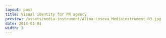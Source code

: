 ```yaml
---
layout: post
title: Visual identity for PR agency
preview: /assets/media-instrument/Alina_Loseva_Mediainstrument_03.jpg
date: 2014-01-01
width: 3
---
```

